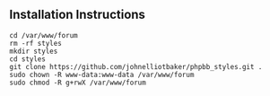 Installation Instructions
---

```
cd /var/www/forum
rm -rf styles
mkdir styles
cd styles
git clone https://github.com/johnelliotbaker/phpbb_styles.git .
sudo chown -R www-data:www-data /var/www/forum
sudo chmod -R g+rwX /var/www/forum
```
